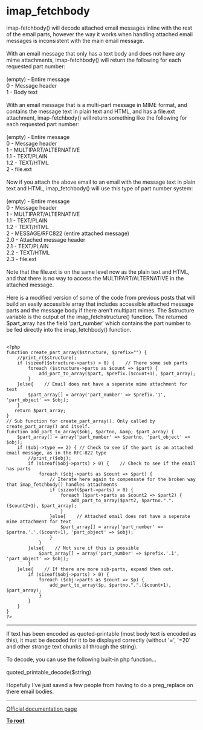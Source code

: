 # imap_fetchbody



imap-fetchbody() will decode attached email messages inline with the rest of the email parts, however the way it works when handling attached email messages is inconsistent with the main email message.<br><br>With an email message that only has a text body and does not have any mime attachments, imap-fetchbody() will return the following for each requested part number:<br><br>(empty) - Entire message<br>0 - Message header<br>1 - Body text<br><br>With an email message that is a multi-part message in MIME format, and contains the message text in plain text and HTML, and has a file.ext attachment, imap-fetchbody() will return something like the following for each requested part number:<br><br>(empty) - Entire message<br>0 - Message header<br>1 - MULTIPART/ALTERNATIVE<br>1.1 - TEXT/PLAIN<br>1.2 - TEXT/HTML<br>2 - file.ext<br><br>Now if you attach the above email to an email with the message text in plain text and HTML, imap_fetchbody() will use this type of part number system:<br><br>(empty) - Entire message<br>0 - Message header<br>1 - MULTIPART/ALTERNATIVE<br>1.1 - TEXT/PLAIN<br>1.2 - TEXT/HTML<br>2 - MESSAGE/RFC822 (entire attached message)<br>2.0 - Attached message header<br>2.1 - TEXT/PLAIN<br>2.2 - TEXT/HTML<br>2.3 - file.ext<br><br>Note that the file.ext is on the same level now as the plain text and HTML, and that there is no way to access the MULTIPART/ALTERNATIVE in the attached message.<br><br>Here is a modified version of some of the code from previous posts that will build an easily accessible array that includes accessible attached message parts and the message body if there aren&apos;t multipart mimes.  The $structure variable is the output of the imap_fetchstructure() function.  The returned $part_array has the field &apos;part_number&apos; which contains the part number to be fed directly into the imap_fetchbody() function.<br><br>

```
<?php
function create_part_array($structure, $prefix="") {
    //print_r($structure);
    if (sizeof($structure->parts) > 0) {    // There some sub parts
        foreach ($structure->parts as $count => $part) {
            add_part_to_array($part, $prefix.($count+1), $part_array);
        }
    }else{    // Email does not have a seperate mime attachment for text
        $part_array[] = array('part_number' => $prefix.'1', 'part_object' => $obj);
    }
   return $part_array;
}
// Sub function for create_part_array(). Only called by create_part_array() and itself. 
function add_part_to_array($obj, $partno, &amp; $part_array) {
    $part_array[] = array('part_number' => $partno, 'part_object' => $obj);
    if ($obj->type == 2) { // Check to see if the part is an attached email message, as in the RFC-822 type
        //print_r($obj);
        if (sizeof($obj->parts) > 0) {    // Check to see if the email has parts
            foreach ($obj->parts as $count => $part) {
                // Iterate here again to compensate for the broken way that imap_fetchbody() handles attachments
                if (sizeof($part->parts) > 0) {
                    foreach ($part->parts as $count2 => $part2) {
                        add_part_to_array($part2, $partno.".".($count2+1), $part_array);
                    }
                }else{    // Attached email does not have a seperate mime attachment for text
                    $part_array[] = array('part_number' => $partno.'.'.($count+1), 'part_object' => $obj);
                }
            }
        }else{    // Not sure if this is possible
            $part_array[] = array('part_number' => $prefix.'.1', 'part_object' => $obj);
        }
    }else{    // If there are more sub-parts, expand them out.
        if (sizeof($obj->parts) > 0) {
            foreach ($obj->parts as $count => $p) {
                add_part_to_array($p, $partno.".".($count+1), $part_array);
            }
        }
    }
}
?>
```
  

---

If text has been encoded as quoted-printable (most body text is encoded as this), it must be decoded for it to be displayed correctly (without &apos;=&apos;, &apos;=20&apos; and other strange text chunks all through the string).<br><br>To decode, you can use the following built-in php function...<br><br>quoted_printable_decode($string)<br><br>Hopefully I&apos;ve just saved a few people from having to do a preg_replace on there email bodies.  

---

[Official documentation page](https://www.php.net/manual/en/function.imap-fetchbody.php)

**[To root](/README.md)**